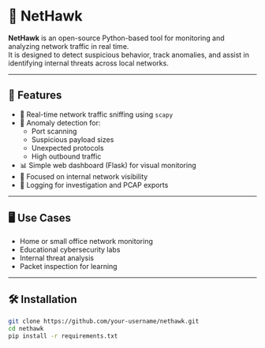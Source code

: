 # 🦅 NetHawk

**NetHawk** is an open-source Python-based tool for monitoring and analyzing network traffic in real time.  
It is designed to detect suspicious behavior, track anomalies, and assist in identifying internal threats across local networks.

---

## 🚀 Features

- 📡 Real-time network traffic sniffing using `scapy`
- 🧠 Anomaly detection for:
  - Port scanning
  - Suspicious payload sizes
  - Unexpected protocols
  - High outbound traffic
- 📊 Simple web dashboard (Flask) for visual monitoring
- 🔐 Focused on internal network visibility
- 💾 Logging for investigation and PCAP exports

---

## 🖥️ Use Cases

- Home or small office network monitoring
- Educational cybersecurity labs
- Internal threat analysis
- Packet inspection for learning

---

## 🛠️ Installation

```bash
git clone https://github.com/your-username/nethawk.git
cd nethawk
pip install -r requirements.txt
